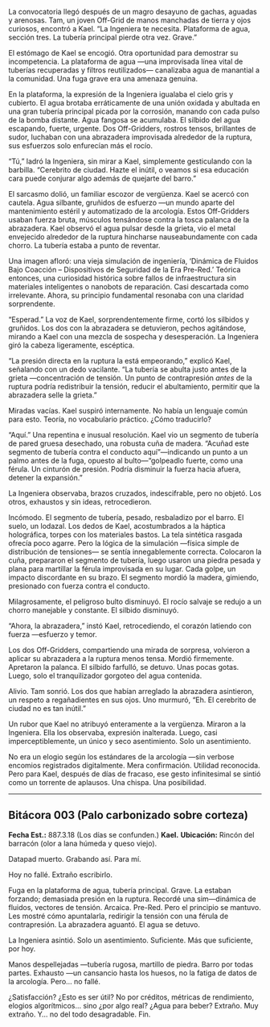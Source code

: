 La convocatoria llegó después de un magro desayuno de gachas, aguadas y arenosas. Tam, un joven Off-Grid de manos manchadas de tierra y ojos curiosos, encontró a Kael. “La Ingeniera te necesita. Plataforma de agua, sección tres. La tubería principal pierde otra vez. Grave.”

El estómago de Kael se encogió. Otra oportunidad para demostrar su incompetencia. La plataforma de agua —una improvisada línea vital de tuberías recuperadas y filtros reutilizados— canalizaba agua de manantial a la comunidad. Una fuga grave era una amenaza genuina.

En la plataforma, la expresión de la Ingeniera igualaba el cielo gris y cubierto. El agua brotaba erráticamente de una unión oxidada y abultada en una gran tubería principal picada por la corrosión, manando con cada pulso de la bomba distante. Agua fangosa se acumulaba. El silbido del agua escapando, fuerte, urgente. Dos Off-Gridders, rostros tensos, brillantes de sudor, luchaban con una abrazadera improvisada alrededor de la ruptura, sus esfuerzos solo enfurecían más el rocío.

“Tú,” ladró la Ingeniera, sin mirar a Kael, simplemente gesticulando con la barbilla. “Cerebrito de ciudad. Hazte el inútil, o veamos si esa educación cara puede conjurar algo además de quejarte del barro.”

El sarcasmo dolió, un familiar escozor de vergüenza. Kael se acercó con cautela. Agua silbante, gruñidos de esfuerzo —un mundo aparte del mantenimiento estéril y automatizado de la arcología. Estos Off-Gridders usaban fuerza bruta, músculos tensándose contra la tosca palanca de la abrazadera. Kael observó el agua pulsar desde la grieta, vio el metal envejecido alrededor de la ruptura hincharse nauseabundamente con cada chorro. La tubería estaba a punto de reventar.

Una imagen afloró: una vieja simulación de ingeniería, ‘Dinámica de Fluidos Bajo Coacción – Dispositivos de Seguridad de la Era Pre-Red.’ Teórica entonces, una curiosidad histórica sobre fallos de infraestructura sin materiales inteligentes o nanobots de reparación. Casi descartada como irrelevante. Ahora, su principio fundamental resonaba con una claridad sorprendente.

“Esperad.” La voz de Kael, sorprendentemente firme, cortó los silbidos y gruñidos. Los dos con la abrazadera se detuvieron, pechos agitándose, mirando a Kael con una mezcla de sospecha y desesperación. La Ingeniera giró la cabeza ligeramente, escéptica.

“La presión directa en la ruptura la está empeorando,” explicó Kael, señalando con un dedo vacilante. “La tubería se abulta justo antes de la grieta —concentración de tensión. Un punto de contrapresión *antes* de la ruptura podría redistribuir la tensión, reducir el abultamiento, permitir que la abrazadera selle la grieta.”

Miradas vacías. Kael suspiró internamente. No había un lenguaje común para esto. Teoría, no vocabulario práctico. ¿Cómo traducirlo?

“Aquí.” Una repentina e inusual resolución. Kael vio un segmento de tubería de pared gruesa desechado, una robusta cuña de madera. “Acuñad este segmento de tubería contra el conducto aquí”—indicando un punto a un palmo antes de la fuga, opuesto al bulto—“golpeadlo fuerte, como una férula. Un cinturón de presión. Podría disminuir la fuerza hacia afuera, detener la expansión.”

La Ingeniera observaba, brazos cruzados, indescifrable, pero no objetó. Los otros, exhaustos y sin ideas, retrocedieron.

Incómodo. El segmento de tubería, pesado, resbaladizo por el barro. El suelo, un lodazal. Los dedos de Kael, acostumbrados a la háptica holográfica, torpes con los materiales bastos. La tela sintética rasgada ofrecía poco agarre. Pero la lógica de la simulación —física simple de distribución de tensiones— se sentía innegablemente correcta. Colocaron la cuña, prepararon el segmento de tubería, luego usaron una piedra pesada y plana para martillar la férula improvisada en su lugar. Cada golpe, un impacto discordante en su brazo. El segmento mordió la madera, gimiendo, presionado con fuerza contra el conducto.

Milagrosamente, el peligroso bulto disminuyó. El rocío salvaje se redujo a un chorro manejable y constante. El silbido disminuyó.

“Ahora, la abrazadera,” instó Kael, retrocediendo, el corazón latiendo con fuerza —esfuerzo y temor.

Los dos Off-Gridders, compartiendo una mirada de sorpresa, volvieron a aplicar su abrazadera a la ruptura menos tensa. Mordió firmemente. Apretaron la palanca. El silbido farfulló, se detuvo. Unas pocas gotas. Luego, solo el tranquilizador gorgoteo del agua contenida.

Alivio. Tam sonrió. Los dos que habían arreglado la abrazadera asintieron, un respeto a regañadientes en sus ojos. Uno murmuró, “Eh. El cerebrito de ciudad no es tan inútil.”

Un rubor que Kael no atribuyó enteramente a la vergüenza. Miraron a la Ingeniera. Ella los observaba, expresión inalterada. Luego, casi imperceptiblemente, un único y seco asentimiento. Solo un asentimiento.

No era un elogio según los estándares de la arcología —sin verbose encomios registrados digitalmente. Mera confirmación. Utilidad reconocida. Pero para Kael, después de días de fracaso, ese gesto infinitesimal se sintió como un torrente de aplausos. Una chispa. Una posibilidad.

---

## Bitácora 003 (Palo carbonizado sobre corteza)

**Fecha Est.:** 887.3.18 (Los días se confunden.)
**Kael.**
**Ubicación:** Rincón del barracón (olor a lana húmeda y queso viejo).

Datapad muerto. Grabando así. Para mí.

Hoy no fallé. Extraño escribirlo.

Fuga en la plataforma de agua, tubería principal. Grave. La estaban forzando; demasiada presión en la ruptura. Recordé una sim—dinámica de fluidos, vectores de tensión. Arcaica. Pre-Red. Pero el principio se mantuvo. Les mostré cómo apuntalarla, redirigir la tensión con una férula de contrapresión. La abrazadera aguantó. El agua se detuvo.

La Ingeniera asintió. Solo un asentimiento. Suficiente. Más que suficiente, por hoy.

Manos despellejadas —tubería rugosa, martillo de piedra. Barro por todas partes. Exhausto —un cansancio hasta los huesos, no la fatiga de datos de la arcología. Pero… no fallé.

¿Satisfacción? ¿Esto es ser útil? No por créditos, métricas de rendimiento, elogios algorítmicos… sino ¿por algo real? ¿Agua para beber?
Extraño. Muy extraño. Y… no del todo desagradable. Fin.
